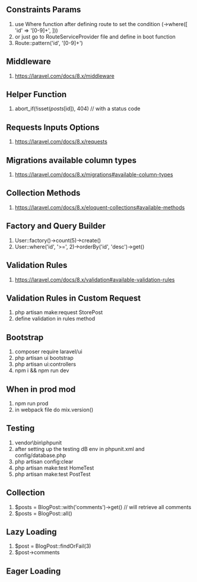 ## Constraints Params
1) use Where function after defining route to set the condition  (->where([ 'id' => '[0-9]+', ]))
2) or just go to RouteServiceProvider file and define in boot function
3) Route::pattern('id', '[0-9]+')


## Middleware
1) https://laravel.com/docs/8.x/middleware

## Helper Function
1) abort_if(!isset($posts[$id]), 404)  // with a status code

## Requests Inputs Options
1) https://laravel.com/docs/8.x/requests

## Migrations available column types
1) https://laravel.com/docs/8.x/migrations#available-column-types

## Collection Methods
1) https://laravel.com/docs/8.x/eloquent-collections#available-methods

## Factory and Query Builder
1) User::factory()->count(5)->create()
2) User::where('id', '>=', 2)->orderBy('id', 'desc')->get()

## Validation Rules
1) https://laravel.com/docs/8.x/validation#available-validation-rules

## Validation Rules in Custom Request
1) php artisan make:request StorePost
2) define validation in rules method

## Bootstrap
1) composer require laravel/ui
2) php artisan ui bootstrap
3) php artisan ui:controllers
4) npm i && npm run dev

## When in prod mod
1) npm run prod
2) in webpack file do mix.version()

## Testing
1) vendor\bin\phpunit
2) after setting up the testing dB env in phpunit.xml and config/database.php
3) php artisan config:clear
4) php artisan make:test HomeTest
5) php artisan make:test PostTest


## Collection
1) $posts = BlogPost::with('comments')->get() // will retrieve all comments
2) $posts = BlogPost::all()


## Lazy Loading
1) $post = BlogPost::findOrFail(3)
2) $post->comments

## Eager Loading